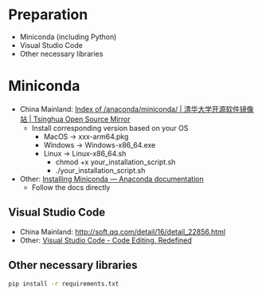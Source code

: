 # Preparation

- Miniconda (including Python)
- Visual Studio Code
- Other necessary libraries

# Miniconda

- China Mainland: [Index of /anaconda/miniconda/ | 清华大学开源软件镜像站 | Tsinghua Open Source Mirror](https://mirrors.tuna.tsinghua.edu.cn/anaconda/miniconda/)
  - Install corresponding version based on your OS
    - MacOS -> xxx-arm64.pkg
    - Windows -> Windows-x86_64.exe
    - Linux -> Linux-x86_64.sh
      - chmod +x your_installation_script.sh
      - ./your_installation_script.sh
- Other: [Installing Miniconda — Anaconda documentation](https://docs.anaconda.com/free/miniconda/miniconda-install/)
  - Follow the docs directly

## Visual Studio Code

- China Mainland: http://soft.qq.com/detail/16/detail_22856.html
- Other: [Visual Studio Code - Code Editing. Redefined](https://code.visualstudio.com/)

## Other necessary libraries

```bash
pip install -r requirements.txt
```
